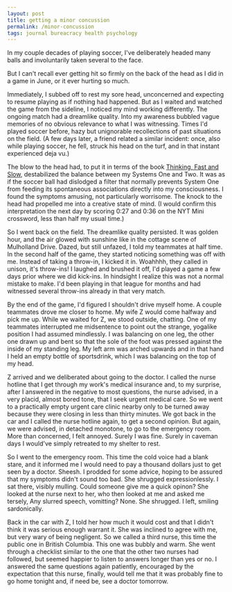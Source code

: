 ```yaml
---
layout: post
title: getting a minor concussion
permalink: /minor-concussion
tags: journal bureacracy health psychology
---
```


In my couple decades of playing soccer, I've deliberately headed many balls and involuntarily taken several to the face.
<!--more-->
But I can't recall ever getting hit so firmly on the back of the head as I did in a game in June, or it ever hurting so much.

Immediately, I subbed off to rest my sore head, unconcerned and expecting to resume playing as if nothing had happened.
But as I waited and watched the game from the sideline, I noticed my mind working differently.
The ongoing match had a dreamlike quality.
Into my awareness bubbled vague memories of no obvious relevance to what I was witnessing.
Times I'd played soccer before, hazy but unignorable recollections of past situations on the field.
(A few days later, a friend related a similar incident: once, also while playing soccer, he fell, struck his head on the turf, and in that instant experienced deja vu.)

The blow to the head had, to put it in terms of the book [Thinking, Fast and Slow](https://en.wikipedia.org/wiki/Thinking,_Fast_and_Slow),  destabilized the balance between my Systems One and Two.
It was as if the soccer ball had dislodged a filter that normally prevents System One from feeding its spontaneous associations directly into my consciousness.
I found the symptoms amusing, not particularly worrisome.
The knock to the head had propelled me into a creative state of mind.
(I would confirm this interpretation the next day by scoring 0:27 and 0:36 on the NYT Mini crossword, less than half my usual time.)

So I went back on the field.
The dreamlike quality persisted.
It was golden hour, and the air glowed with sunshine like in the cottage scene of Mulholland Drive.
Dazed, but still unfazed, I told my teammates at half time.
In the second half of the game, they started noticing something was off with me.
Instead of taking a throw-in, I kicked it in.
Woahhhh, they called in unison, it's throw-ins!
I laughed and brushed it off, I'd played a game a few days prior where we did kick-ins.
In hindsight I realize this was not a normal mistake to make.
I'd been playing in that league for months and had witnessed several throw-ins already in that very match.

By the end of the game, I'd figured I shouldn't drive myself home.
A couple teammates drove me closer to home.
My wife Z would come halfway and pick me up.
While we waited for Z, we stood outside, chatting.
One of my teammates interrupted me midsentence to point out the strange, yogalike position I had assumed mindlessly.
I was balancing on one leg, the other one drawn up and bent so that the sole of the foot was pressed against the inside of my standing leg.
My left arm was arched upwards and in that hand I held an empty bottle of sportsdrink, which I was balancing on the top of my head.

Z arrived and we deliberated about going to the doctor.
I called the nurse hotline that I get through my work's medical insurance and, to my surprise, after I answered in the negative to most questions, the nurse advised, in a very placid, almost bored tone, that I seek urgent medical care.
So we went to a practically empty urgent care clinic nearby only to be turned away because they were closing in less than thirty minutes.
We got back in the car and I called the nurse hotline again, to get a second opinion.
But again, we were advised, in detached monotone, to go to the emergency room.
More than concerned, I felt annoyed.
Surely I was fine.
Surely in caveman days I would've simply retreated to my shelter to rest.

So I went to the emergency room.
This time the cold voice had a blank stare, and it informed me I would need to pay a thousand dollars just to get seen by a doctor.
Sheesh.
I prodded for some advice, hoping to be assured that my symptoms didn't sound too bad.
She shrugged expressionlessly.
I sat there, visibly mulling.
Could someone give me a quick opinon?
She looked at the nurse next to her, who then looked at me and asked me tersely, Any slurred speech, vomitting?
None.
She shrugged.
I left, smiling sardonically.

Back in the car with Z, I told her how much it would cost and that I didn't think it was serious enough warrant it.
She was inclined to agree with me, but very wary of being negligent.
So we called a third nurse, this time the public one in British Columbia.
This one was bubbly and warm.
She went through a checklist similar to the one that the other two nurses had followed, but seemed happier to listen to answers longer than yes or no.
I answered the same questions again patiently, encouraged by the expectation that this nurse, finally, would tell me that it was probably fine to go home tonight and, if need be, see a doctor tomorrow.